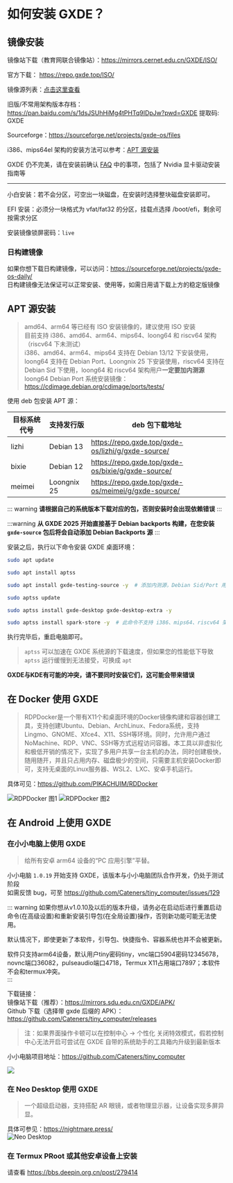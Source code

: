 # 如何安装 GXDE？

## 镜像安装



镜像站下载（教育网联合镜像站）：https://mirrors.cernet.edu.cn/GXDE/ISO/

官方下载： https://repo.gxde.top/ISO/

镜像源列表：[点击这里查看](mirrors.md)

旧版/不常用架构版本存档：https://pan.baidu.com/s/1dsJSUhHiMg4tPHTq9IDpJw?pwd=GXDE 提取码: GXDE

Sourceforge：https://sourceforge.net/projects/gxde-os/files


i386、mips64el 架构的安装方法可以参考：[APT 源安装](#apt-源安装)

GXDE 仍不完美，请在安装前确认 [FAQ](faq.md) 中的事项，包括了 Nvidia 显卡驱动安装指南等

---

小白安装：若不会分区，可空出一块磁盘，在安装时选择整块磁盘安装即可。

EFI 安装：必须分一块格式为 vfat/fat32 的分区，挂载点选择 /boot/efi，剩余可按需求分区  

安装镜像锁屏密码：`live`  

### 日构建镜像
如果你想下载日构建镜像，可以访问：https://sourceforge.net/projects/gxde-os-daily/  
日构建镜像无法保证可以正常安装、使用等，如需日用请下载上方的稳定版镜像  


## APT 源安装
> amd64、arm64 等已经有 ISO 安装镜像的，建议使用 ISO 安装  
> 目前支持 i386、amd64、arm64、mips64、loong64 和 riscv64 架构（riscv64 下未测试）   
> i386、amd64、arm64、mips64 支持在 Debian 13/12 下安装使用，loong64 支持在 Debian Port、Loongnix 25 下安装使用，riscv64 支持在 Debian Sid 下使用，loong64 和 riscv64 架构用户**一定要加内测源**    
> loong64 Debian Port 系统安装镜像：https://cdimage.debian.org/cdimage/ports/tests/


使用 deb 包安装 APT 源：

| 目标系统代号 | 支持发行版 | deb 包下载地址 |
| --- | --- | --- |
| lizhi | Debian 13 | https://repo.gxde.top/gxde-os/lizhi/g/gxde-source/ |
| bixie | Debian 12 | https://repo.gxde.top/gxde-os/bixie/g/gxde-source/ |
| meimei | Loongnix 25 | https://repo.gxde.top/gxde-os/meimei/g/gxde-source/ |

::: warning
**请根据自己的系统版本下载对应的包，否则安装时会出现依赖错误**
:::

:::warning
**从 GXDE 2025 开始直接基于 Debian backports 构建，在您安装 `gxde-source` 包后将会自动添加 Debian Backports 源**
:::

安装之后，执行以下命令安装 GXDE 桌面环境：

```bash
sudo apt update

sudo apt install aptss

sudo apt install gxde-testing-source -y  # 添加内测源，Debian Sid/Port 用户一定要用，amd64、mips64、i386、arm64 和 Loongnix 25 用户可忽略

sudo aptss update

sudo aptss install gxde-desktop gxde-desktop-extra -y

sudo aptss install spark-store -y  # 此命令不支持 i386、mips64、riscv64 架构用户

```

执行完毕后，重启电脑即可。

> `aptss` 可以加速在 GXDE 系统源的下载速度，但如果您的性能低下导致 `aptss` 运行缓慢到无法接受，可换成 `apt`

**GXDE与KDE有可能的冲突，请不要同时安装它们，这可能会带来错误**

## 在 Docker 使用 GXDE
> RDPDocker是一个带有X11个和桌面环境的Docker镜像构建和容器创建工具，支持创建Ubuntu、Debian、ArchLinux、Fedora系统，支持Lingmo、GNOME、Xfce4、X11、SSH等环境。同时，允许用户通过NoMachine、RDP、VNC、SSH等方式远程访问容器。本工具以非虚拟化和极低开销的情况下，实现了多用户共享一台主机的办法，同时创建极快，随用随开，并且只占用内存、磁盘极少的空间，只需要主机安装Docker即可，支持无桌面的Linux服务器、WSL2、LXC、安卓手机运行。

具体可见：https://github.com/PIKACHUIM/RDDocker  

![RDPDocker 图1](/RDDocker/Manager.jpg)
![RDPDocker 图2](/RDDocker/Remote.jpg)

## 在 Android 上使用 GXDE
### 在小小电脑上使用 GXDE
> 给所有安卓 arm64 设备的“PC 应用引擎”平替。

小小电脑 `1.0.19` 开始支持 GXDE，该版本与小小电脑团队合作开发，仍处于测试阶段  
如需反馈 bug，可至 https://github.com/Cateners/tiny_computer/issues/129  

::: warning
如果你想从v1.0.10及以后的版本升级，请务必在启动后进行重置启动命令(在高级设置)和重新安装引导包(在全局设置)操作，否则新功能可能无法使用。  

默认情况下，即使更新了本软件，引导包、快捷指令、容器系统也并不会被更新。  

软件只支持arm64设备，默认用户tiny密码tiny，vnc端口5904密码12345678，novnc端口36082，pulseaudio端口4718，Termux X11占用端口7897；本软件不会和termux冲突。  
:::

下载链接：  
镜像站下载（推荐）：https://mirrors.sdu.edu.cn/GXDE/APK/   
Github 下载（选择带 gxde 后缀的 APK）：https://github.com/Cateners/tiny_computer/releases

> 注：如果界面操作卡顿可以在控制中心 -> 个性化 关闭特效模式，假若控制中心无法开启可尝试在 GXDE 自带的系统助手的工具箱内升级到最新版本

小小电脑项目地址：https://github.com/Cateners/tiny_computer  

![](/tiny-computer.jpg)

### 在 Neo Desktop 使用 GXDE
> 一个超级启动器，支持搭配 AR 眼镜，或者物理显示器，让设备实现多屏异显。

具体可参见：https://nightmare.press/  
![Neo Desktop](/neodesktop/0.jpg)


### 在 Termux PRoot 或其他安卓设备上安装

请查看 https://bbs.deepin.org.cn/post/279414
